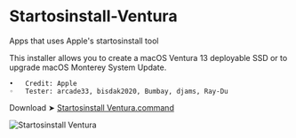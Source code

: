 # Startosinstall-Ventura

Apps that uses Apple's startosinstall tool

This installer allows you to create a macOS Ventura 13 deployable SSD or to upgrade macOS Monterey System Update.

	•	Credit: Apple
	◦	Tester: arcade33, bisdak2020, Bumbay, djams, Ray-Du
  
  Download ➤ [Startosinstall Ventura.command](https://github.com/chris1111/Startosinstall-Ventura/raw/Master/Startosinstall%20Ventura.zip)
  
  ![Startosinstall Ventura](https://user-images.githubusercontent.com/6248794/180323585-a4cb9ef6-9eb7-4357-bb79-55ed75d6752a.png)
